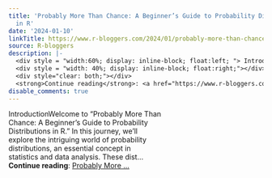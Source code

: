 ```yaml
---
title: 'Probably More Than Chance: A Beginner’s Guide to Probability Distributions
  in R'
date: '2024-01-10'
linkTitle: https://www.r-bloggers.com/2024/01/probably-more-than-chance-a-beginners-guide-to-probability-distributions-in-r/
source: R-bloggers
description: |-
  <div style = "width:60%; display: inline-block; float:left; "> IntroductionWelcome to “Probably More Than Chance: A Beginner’s Guide to Probability Distributions in R.” In this journey, we’ll explore the intriguing world of probability distributions, an essential concept in statistics and data analysis. These dist...</div>
  <div style = "width: 40%; display: inline-block; float:right;"></div>
  <div style="clear: both;"></div>
  <strong>Continue reading</strong>: <a href="https://www.r-bloggers.com/2024/01/probably-more-than-chance-a-beginners-guide-to-probability-distributions-in-r/">Probably More ...
disable_comments: true
---
```

<div style = "width:60%; display: inline-block; float:left; "> IntroductionWelcome to “Probably More Than Chance: A Beginner’s Guide to Probability Distributions in R.” In this journey, we’ll explore the intriguing world of probability distributions, an essential concept in statistics and data analysis. These dist...</div>
<div style = "width: 40%; display: inline-block; float:right;"></div>
<div style="clear: both;"></div>
<strong>Continue reading</strong>: <a href="https://www.r-bloggers.com/2024/01/probably-more-than-chance-a-beginners-guide-to-probability-distributions-in-r/">Probably More ...